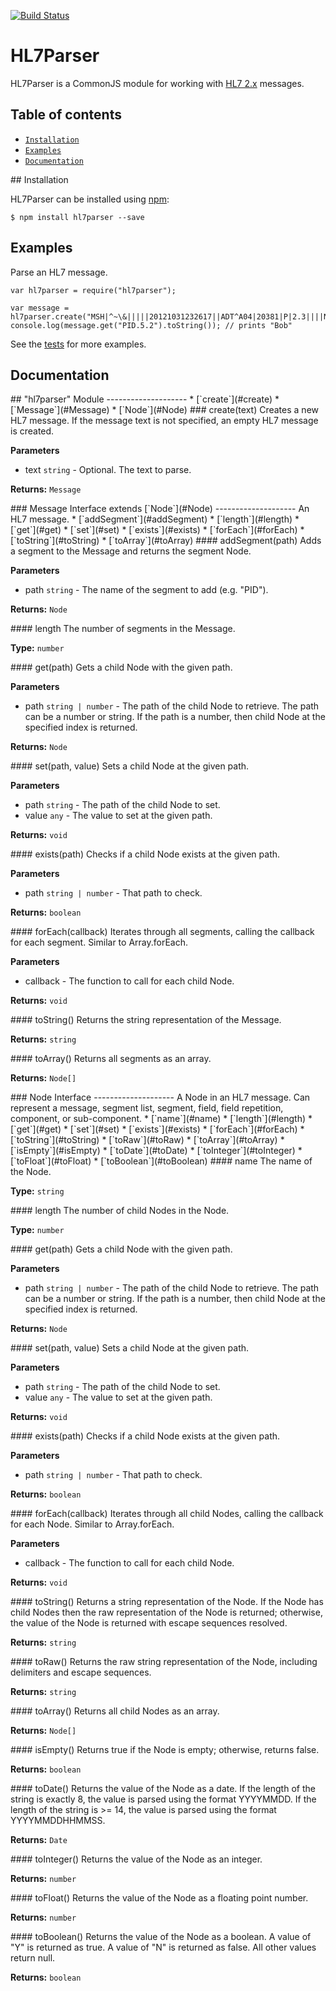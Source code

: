 [![Build Status](https://travis-ci.org/artifacthealth/hl7parser.svg?branch=master)](https://travis-ci.org/artifacthealth/hl7parser)

# HL7Parser

HL7Parser is a CommonJS module for working with [HL7 2.x](https://en.wikipedia.org/wiki/Health_Level_7) messages.


## Table of contents

* [`Installation`](#installation)
* [`Examples`](#Examples)
* [`Documentation`](#Documentation)


<a name="installation" />
## Installation

HL7Parser can be installed using [npm](https://www.npmjs.com/):

```
$ npm install hl7parser --save
```


## Examples

Parse an HL7 message.
```
var hl7parser = require("hl7parser");

var message = hl7parser.create("MSH|^~\&|||||20121031232617||ADT^A04|20381|P|2.3||||NE\rEVN|A04|20121031162617||01\rPID|1|16194|16194||Jones^Bob");
console.log(message.get("PID.5.2").toString()); // prints "Bob"
```

See the [tests](https://github.com/artifacthealth/hl7parser/blob/master/tests/message.tests.ts) for more examples.


## Documentation

<a name="hl7parser" />
## "hl7parser" Module
--------------------
* [`create`](#create)
* [`Message`](#Message)
* [`Node`](#Node)


<a name="create" />
### create(text)
Creates a new HL7 message. If the message text is not specified, an empty HL7 message is created.

__Parameters__
* text `string`  - Optional. The text to parse.

__Returns:__ `Message`



<a name="Message" />
### Message Interface extends [`Node`](#Node)
--------------------
An HL7 message.
* [`addSegment`](#addSegment)
* [`length`](#length)
* [`get`](#get)
* [`set`](#set)
* [`exists`](#exists)
* [`forEach`](#forEach)
* [`toString`](#toString)
* [`toArray`](#toArray)

<a name="addSegment" />
#### addSegment(path)
Adds a segment to the Message and returns the segment Node.

__Parameters__
* path `string`  - The name of the segment to add (e.g. "PID").

__Returns:__ `Node`


<a name="length" />
#### length
The number of segments in the Message.

__Type:__ `number`


<a name="get" />
#### get(path)
Gets a child Node with the given path.

__Parameters__
* path `string | number`  - The path of the child Node to retrieve. The path can be a number or string. If the path is a
number, then child Node at the specified index is returned.

__Returns:__ `Node`


<a name="set" />
#### set(path, value)
Sets a child Node at the given path.

__Parameters__
* path `string`  - The path of the child Node to set.
* value `any`  - The value to set at the given path.

__Returns:__ `void`


<a name="exists" />
#### exists(path)
Checks if a child Node exists at the given path.

__Parameters__
* path `string | number`  - That path to check.

__Returns:__ `boolean`


<a name="forEach" />
#### forEach(callback)
Iterates through all segments, calling the callback for each segment. Similar to Array.forEach.

__Parameters__
* callback - The function to call for each child Node.

__Returns:__ `void`


<a name="toString" />
#### toString()
Returns the string representation of the Message.

__Returns:__ `string`


<a name="toArray" />
#### toArray()
Returns all segments as an array.

__Returns:__ `Node[]`


<a name="Node" />
### Node Interface
--------------------
A Node in an HL7 message. Can represent a message, segment list, segment, field, field repetition, component, or sub-component.
* [`name`](#name)
* [`length`](#length)
* [`get`](#get)
* [`set`](#set)
* [`exists`](#exists)
* [`forEach`](#forEach)
* [`toString`](#toString)
* [`toRaw`](#toRaw)
* [`toArray`](#toArray)
* [`isEmpty`](#isEmpty)
* [`toDate`](#toDate)
* [`toInteger`](#toInteger)
* [`toFloat`](#toFloat)
* [`toBoolean`](#toBoolean)

<a name="name" />
#### name
The name of the Node.

__Type:__ `string`


<a name="length" />
#### length
The number of child Nodes in the Node.

__Type:__ `number`


<a name="get" />
#### get(path)
Gets a child Node with the given path.

__Parameters__
* path `string | number`  - The path of the child Node to retrieve. The path can be a number or string. If the path is a
number, then child Node at the specified index is returned.

__Returns:__ `Node`


<a name="set" />
#### set(path, value)
Sets a child Node at the given path.

__Parameters__
* path `string`  - The path of the child Node to set.
* value `any`  - The value to set at the given path.

__Returns:__ `void`


<a name="exists" />
#### exists(path)
Checks if a child Node exists at the given path.

__Parameters__
* path `string | number`  - That path to check.

__Returns:__ `boolean`


<a name="forEach" />
#### forEach(callback)
Iterates through all child Nodes, calling the callback for each Node. Similar to Array.forEach.

__Parameters__
* callback - The function to call for each child Node.

__Returns:__ `void`


<a name="toString" />
#### toString()
Returns a string representation of the Node. If the Node has child Nodes then the raw representation of the
Node is returned; otherwise, the value of the Node is returned with escape sequences resolved.

__Returns:__ `string`


<a name="toRaw" />
#### toRaw()
Returns the raw string representation of the Node, including delimiters and escape sequences.

__Returns:__ `string`


<a name="toArray" />
#### toArray()
Returns all child Nodes as an array.

__Returns:__ `Node[]`


<a name="isEmpty" />
#### isEmpty()
Returns true if the Node is empty; otherwise, returns false.

__Returns:__ `boolean`


<a name="toDate" />
#### toDate()
Returns the value of the Node as a date. If the length of the string is exactly 8, the value is parsed using
the format YYYYMMDD. If the length of the string is >= 14, the value is parsed using the format YYYYMMDDHHMMSS.

__Returns:__ `Date`


<a name="toInteger" />
#### toInteger()
Returns the value of the Node as an integer.

__Returns:__ `number`


<a name="toFloat" />
#### toFloat()
Returns the value of the Node as a floating point number.

__Returns:__ `number`


<a name="toBoolean" />
#### toBoolean()
Returns the value of the Node as a boolean. A value of "Y" is returned as true. A value of "N" is returned
as false. All other values return null.

__Returns:__ `boolean`

